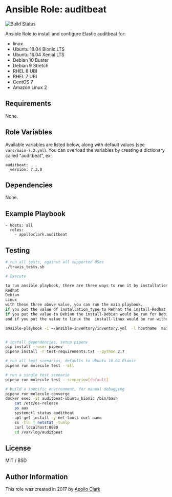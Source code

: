 # Ansible Role: auditbeat

[![Build Status](https://travis-ci.org/apolloclark/ansible-role-auditbeat.svg?branch=master)](https://travis-ci.org/apolloclark/ansible-role-auditbeat)

Ansible Role to install and configure Elastic auditbeat for:
- linux
- Ubuntu 18.04 Bionic LTS
- Ubuntu 16.04 Xenial LTS
- Debian 10 Buster
- Debian 9 Stretch
- RHEL 8 UBI
- RHEL 7 UBI
- CentOS 7
- Amazon Linux 2

## Requirements

None.

## Role Variables

Available variables are listed below, along with default values (see `vars/main-7.2.yml`).
You can overload the variables by creating a dictionary called "auditbeat", ex:

    auditbeat:
      version: 7.3.0

## Dependencies

None.

## Example Playbook

    - hosts: all
      roles:
        - apolloclark.auditbeat

## Testing

```sh
# run all tests, against all supported OSes
./travis_tests.sh

# Execute

to run ansible playbook, there are three ways to run it by installation_type parameter
Redhat
Debian
Linux
with these three above value, you can run the main playbook.
if you put the value of installation_type to Rehhat the install-Redhat playbook on task directory would be run for Redhat package
if you put the value to Debian the install-Debian would be run for Debian package
and if you put the value to linux the  install-linux would be run without apt installtion and with binary file.

ansible-playbook -i ~/ansible-inventory/inventory.yml  -l hostname  main.yml -e installation_type=linux 


# install dependencies, setup pipenv
pip install --user pipenv
pipenv install -r test-requirements.txt --python 2.7

# run all test scenarios, defaults to Ubuntu 18.04 Bionic
pipenv run molecule test --all

# run a single test scenario
pipenv run molecule test --scenario=[default]

# build a specific environment, for manual debugging
pipenv run molecule converge
docker exec -it auditbeat-ubuntu_bionic /bin/bash
    cat /etc/os-release
    ps aux
    systemctl status auditbeat
    apt-get install -y net-tools curl nano
    ss -tlu | netstat -tunlp
    curl localhost:8080
    cd /var/log/auditbeat
```

## License

MIT / BSD

## Author Information

This role was created in 2017 by [Apollo Clark](https://www.apolloclark.com/)


